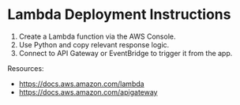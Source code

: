 # Lambda Deployment Instructions

1. Create a Lambda function via the AWS Console.
2. Use Python and copy relevant response logic.
3. Connect to API Gateway or EventBridge to trigger it from the app.

Resources:
- https://docs.aws.amazon.com/lambda
- https://docs.aws.amazon.com/apigateway
